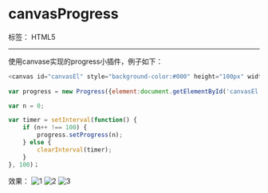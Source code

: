 # canvasProgress

标签： HTML5

---
使用canvase实现的progress小插件，例子如下：
```js
<canvas id="canvasEl" style="background-color:#000" height="100px" width="100px"></canvas>
    
var progress = new Progress({element:document.getElementById('canvasEl')});

var n = 0;

var timer = setInterval(function() {
	if (n++ !== 100) {
		progress.setProgress(n);		
	} else {
		clearInterval(timer);
	}
}, 100)；
```
效果：
![1][1]    ![2][2]   ![3][3]


  [1]: https://github.com/vincentlws/canvasProgress/blob/master/img/1.png?raw=true
  [2]: https://github.com/vincentlws/canvasProgress/blob/master/img/2.png?raw=true
  [3]: https://github.com/vincentlws/canvasProgress/blob/master/img/3.png?raw=true